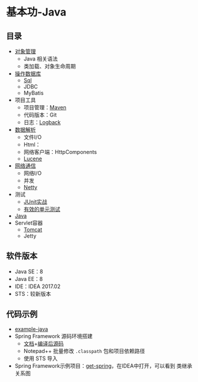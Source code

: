 #   基本功-Java

##  目录
-   [对象管理](object.md)
    -   Java 相关语法
    -   类加载、对象生命周期
-   [操作数据库](database.md)
    -   [Sql](sql/README.md)
    -   JDBC
    -   MyBatis
-   项目工具
    -   项目管理：[Maven](maven/README.md)
    -   代码版本：Git
    -   日志：[Logback](logback/README.md)
-   [数据解析](processing.md)
    -   文件I/O
    -   Html：
    -   网络客户端：HttpComponents
    -   [Lucene](lucene/README.md)
-   [网络通信](network.md)
    -   网络I/O
    -   并发
    -   [Netty](netty/README.md)
-   测试
    -   [JUnit实战](test/junitB0814/README.md)
    -   [有效的单元测试](test/junitA0814/README.md)
-   [Java](../java/README.md)
-   Servlet容器
    -   [Tomcat](tomcat/README.md)
    -   Jetty


##  软件版本
-   Java SE：8
-   Java EE：8
-   IDE：IDEA 2017.02
-   STS：较新版本

##  代码示例
-   [example-java](https://github.com/kaoshanji/example/tree/master/example-java)
-   Spring Framework 源码环境搭建
    -   [文档](http://plq6gjb8l.bkt.clouddn.com/spring-framework-3.2.18.RELEASE-docs.zip)+[编译后源码](http://plq6gjb8l.bkt.clouddn.com/spring-projects-3.2.19-sourcecode-build.zip)
    -   Notepad++ 批量修改 `.classpath` 包和项目依赖路径
    -   使用 STS 导入
-   Spring Framework示例项目：[get-spring](https://github.com/kaoshanji/example/tree/master/example-java/get-spring)，在IDEA中打开，可以看到 类继承关系图


